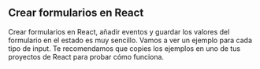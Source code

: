 ## Crear formularios en React

Crear formularios en React, añadir eventos y guardar los valores del formulario en el estado es muy sencillo. Vamos a ver un ejemplo para cada tipo de input. Te recomendamos que copies los ejemplos en uno de tus proyectos de React para probar cómo funciona.